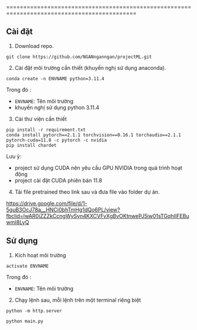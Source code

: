 ============================================================================================

Cài đặt
-----------------
1. Download repo.
```
git clone https://github.com/NGANnganngan/projectML.git
```

2. Cài đặt môi trường cần thiết (khuyến nghị sử dụng anaconda).
```
conda create -n ENVNAME python=3.11.4
```
Trong đó : 
* `ENVNAME`: Tên môi trường
* khuyến nghị sử dụng python 3.11.4

3. Cài thư viện cần thiết
```
pip install -r requirement.txt
conda install pytorch==2.1.1 torchvision==0.16.1 torchaudio==2.1.1 pytorch-cuda=11.8 -c pytorch -c nvidia
pip install chardet
```
Lưu ý: 
* project sử dụng CUDA nên yêu cầu GPU NVIDIA trong quá trình hoạt động
* project cài đặt CUDA phiên bản 11.8

4. Tải file pretrained theo link sau và đưa file vào folder dự án.

https://drive.google.com/file/d/1-5guB3OcJ78a__HNCi0bhTmHg1dQo6PL/view?fbclid=IwAR0iZZZkCcngWySyn4KXCVFvXgBvOKtnwePJ5iw01sTGqhIIFEBuwmI8LyQ

Sử dụng
-----------------
1. Kích hoạt môi trường
```
activate ENVNAME
```
Trong đó : 
* `ENVNAME`: Tên môi trường

2. Chạy lệnh sau, mỗi lệnh trên một terminal riêng biệt
```
python -m http.server 
```
```
python main.py
